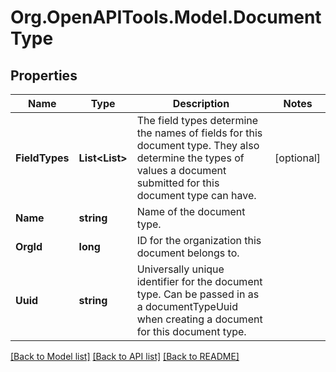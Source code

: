 # Org.OpenAPITools.Model.DocumentType
## Properties

Name | Type | Description | Notes
------------ | ------------- | ------------- | -------------
**FieldTypes** | **List&lt;List&gt;** | The field types determine the names of fields for this document type. They also determine the types of values a document submitted for this document type can have. | [optional] 
**Name** | **string** | Name of the document type. | 
**OrgId** | **long** | ID for the organization this document belongs to. | 
**Uuid** | **string** | Universally unique identifier for the document type. Can be passed in as a documentTypeUuid when creating a document for this document type. | 

[[Back to Model list]](../README.md#documentation-for-models) [[Back to API list]](../README.md#documentation-for-api-endpoints) [[Back to README]](../README.md)


